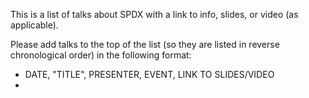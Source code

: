 This is a list of talks about SPDX with a link to info, slides, or video (as applicable). 

Please add talks to the top of the list (so they are listed in reverse chronological order) in the following format:

* DATE, "TITLE", PRESENTER, EVENT, LINK TO SLIDES/VIDEO
* 
